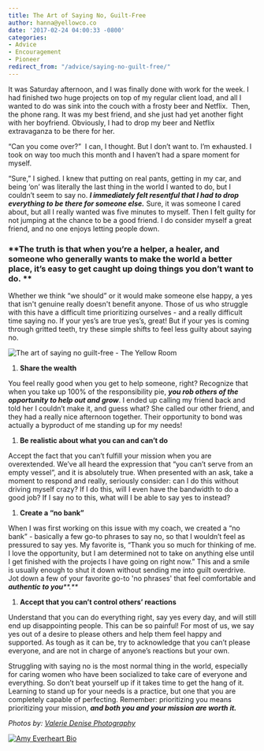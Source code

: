 ```yaml
---
title: The Art of Saying No, Guilt-Free
author: hanna@yellowco.co
date: '2017-02-24 04:00:33 -0800'
categories:
- Advice
- Encouragement
- Pioneer
redirect_from: "/advice/saying-no-guilt-free/"
---
```


It was Saturday afternoon, and I was finally done with work for the week. I had finished two huge projects on top of my regular client load, and all I wanted to do was sink into the couch with a frosty beer and Netflix.  Then, the phone rang. It was my best friend, and she just had yet another fight with her boyfriend. Obviously, I had to drop my beer and Netflix extravaganza to be there for her.

“Can you come over?”  I can, I thought. But I don’t want to. I’m exhausted. I took on way too much this month and I haven’t had a spare moment for myself.  

“Sure,” I sighed. I knew that putting on real pants, getting in my car, and being ‘on’ was literally the last thing in the world I wanted to do, but I couldn’t seem to say no. _**I immediately felt resentful that I had to drop everything to be there for someone else.**_ Sure, it was someone I cared about, but all I really wanted was five minutes to myself. Then I felt guilty for not jumping at the chance to be a good friend. I do consider myself a great friend, and no one enjoys letting people down.

### **The truth is that when you’re a helper, a healer, and someone who generally wants to make the world a better place, it’s easy to get caught up doing things you don’t want to do. **

Whether we think “we should” or it would make someone else happy, a yes that isn't genuine really doesn't benefit anyone. Those of us who struggle with this have a difficult time prioritizing ourselves - and a really difficult time saying no. If your yes’s are true yes’s, great! But if your yes is coming through gritted teeth, try these simple shifts to feel less guilty about saying no.

![The art of saying no guilt-free - The Yellow Room](https://s3.amazonaws.com/yellow-files/blog/2017/02/ValerieDenisePhotos-5.jpg)

1.  **Share the wealth**

You feel really good when you get to help someone, right? Recognize that when you take up 100% of the responsibility pie, _**you rob others of the opportunity to help out and grow**_. I ended up calling my friend back and told her I couldn’t make it, and guess what? She called our other friend, and they had a really nice afternoon together. Their opportunity to bond was actually a byproduct of me standing up for my needs!

1.  **Be realistic about what you can and can’t do**

Accept the fact that you can’t fulfill your mission when you are overextended. We’ve all heard the expression that “you can’t serve from an empty vessel”, and it is absolutely true. When presented with an ask, take a moment to respond and really, seriously consider: can I do this without driving myself crazy? If I do this, will I even have the bandwidth to do a good job? If I say no to this, what will I be able to say yes to instead?

1.  **Create a “no bank”**

When I was first working on this issue with my coach, we created a “no bank” - basically a few go-to phrases to say no, so that I wouldn’t feel as pressured to say yes. My favorite is, “Thank you so much for thinking of me. I love the opportunity, but I am determined not to take on anything else until I get finished with the projects I have going on right now.” This and a smile is usually enough to shut it down without sending me into guilt overdrive. Jot down a few of your favorite go-to 'no phrases' that feel comfortable and _**authentic to you****.**_

1.  **Accept that you can’t control others’ reactions**

Understand that you can do everything right, say yes every day, and will still end up disappointing people. This can be so painful! For most of us, we say yes out of a desire to please others and help them feel happy and supported. As tough as it can be, try to acknowledge that you can’t please everyone, and are not in charge of anyone’s reactions but your own.

Struggling with saying no is the most normal thing in the world, especially for caring women who have been socialized to take care of everyone and everything. So don’t beat yourself up if it takes time to get the hang of it. Learning to stand up for your needs is a practice, but one that you are completely capable of perfecting. Remember: prioritizing you means prioritizing your mission, _**and both you and your mission are worth it.**_

_Photos by: [Valerie Denise Photography](http://www.valeriedenisephotos.com/)_

[![Amy Everheart Bio](https://s3.amazonaws.com/yellow-files/blog/2017/02/Amy-Everheart-Bio.jpg)](http://www.amyeverhartcoaching.com/)
